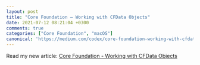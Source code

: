 ```yaml
---
layout: post
title: "Core Foundation — Working with CFData Objects"
date: 2021-07-12 08:21:04 +0300
comments: true
categories: ["Core Foundation", "macOS"]
canonical: 'https://medium.com/codex/core-foundation-working-with-cfdata-objects-3fa9e34586e0'
---
```


Read my new article: [Core Foundation - Working with CFData Objects](https://medium.com/codex/core-foundation-working-with-cfdata-objects-3fa9e34586e0)
